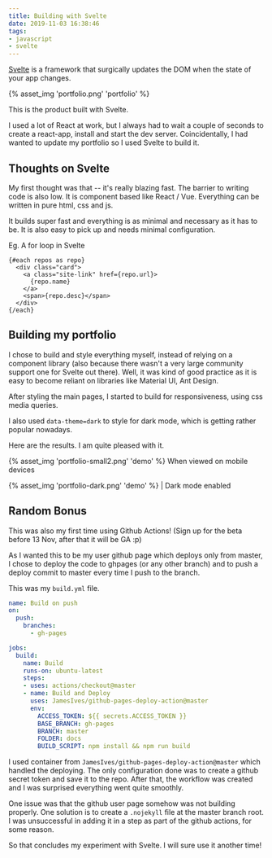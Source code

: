 ```yaml
---
title: Building with Svelte
date: 2019-11-03 16:38:46
tags:
- javascript
- svelte
---
```


[Svelte](https://svelte.dev/) is a framework that surgically updates the DOM when the state of your app changes.<!-- excerpt -->

{% asset_img 'portfolio.png' 'portfolio' %}

This is the product built with Svelte.

I used a lot of React at work, but I always had to wait a couple of seconds to create a react-app, install and start the dev server. Coincidentally, I had wanted to update my portfolio so I used Svelte to build it. 

## Thoughts on Svelte

My first thought was that -- it's really blazing fast. The barrier to writing code is also low. It is component based like React / Vue. Everything can be written in pure html, css and js.

It builds super fast and everything is as minimal and necessary as it has to be. It is also easy to pick up and needs minimal configuration.

Eg. A for loop in Svelte
```
{#each repos as repo}
  <div class="card">
    <a class="site-link" href={repo.url}>
      {repo.name}
    </a>
    <span>{repo.desc}</span>
  </div>
{/each}
```

## Building my portfolio
I chose to build and style everything myself, instead of relying on a component library (also because there wasn't a very large community support one for Svelte out there). Well, it was kind of good practice as it is easy to become reliant on libraries like Material UI, Ant Design.

After styling the main pages, I started to build for responsiveness, using css media queries.

I also used `data-theme=dark` to style for dark mode, which is getting rather popular nowadays.

Here are the results. I am quite pleased with it. 

{% asset_img 'portfolio-small2.png' 'demo' %}
When viewed on mobile devices

{% asset_img 'portfolio-dark.png' 'demo' %}
| Dark mode enabled

## Random Bonus

This was also my first time using Github Actions! (Sign up for the beta before 13 Nov, after that it will be GA :p)

As I wanted this to be my user github page which deploys only from master, I chose to deploy the code to ghpages (or any other branch) and to push a deploy commit to master every time I push to the branch.

This was my `build.yml` file.

```yml
name: Build on push
on:
  push:
    branches:
      - gh-pages

jobs:
  build:
    name: Build
    runs-on: ubuntu-latest
    steps:
    - uses: actions/checkout@master
    - name: Build and Deploy
      uses: JamesIves/github-pages-deploy-action@master
      env:
        ACCESS_TOKEN: ${{ secrets.ACCESS_TOKEN }}
        BASE_BRANCH: gh-pages
        BRANCH: master
        FOLDER: docs
        BUILD_SCRIPT: npm install && npm run build
```

I used container from `JamesIves/github-pages-deploy-action@master` which handled the deploying. The only configuration done was to create a github secret token and save it to the repo. After that, the workflow was created and I was surprised everything went quite smoothly.

One issue was that the github user page somehow was not building properly. One solution is to create a `.nojekyll` file at the master branch root. I was unsuccessful in adding it in a step as part of the github actions, for some reason.


So that concludes my experiment with Svelte. I will sure use it another time! 
